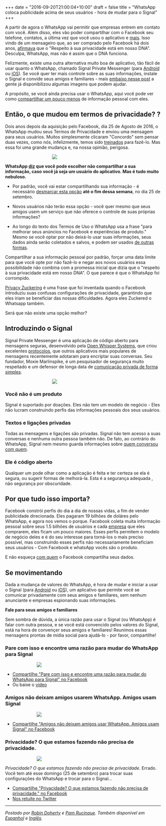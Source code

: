 +++
date = "2016-09-20T21:00:04+10:00"
draft = false
title = "WhatsApp coloca publicidade acima de seus usuários - hora de mudar para o Signal"
+++

A partir de agora o WhatsApp vai permitir que empresas entrem em contato com você. Além disso, eles vão poder compartilhar com o Facebook seu telefone, contatos, a última vez que você usou o aplicativo e [mais](https://www.whatsapp.com/legal/#privacy-policy-information-we-collect). Isso vindo de um mensageiro que, ao ser comprado pelo Facebook há dois anos, [afirmava](https://blog.whatsapp.com/529/Setting-the-record-straight) que o "Respeito à sua privacidade está em nosso DNA". Desculpa, WhatsApp, mas não é assim que o DNA funciona.

Felizmente, existe uma outra alternativa muito boa de aplicativo, tão fácil de usar quanto o WhatsApp, chamado Signal Private Messenger (para [Android](https://play.google.com/store/apps/details?id=org.thoughtcrime.securesms) ou [iOS](https://itunes.apple.com/us/app/signal-private-messenger/id874139669)). Se você quer ter mais controle sobre as suas informações, instale o Signal e convide seus amigos e familiares - mais [embaixo nesse post](#posters) a gente já disponibilizou algumas imagens que podem ajudar. 

A propósito, se você ainda precisa usar o WhatsApp, aqui você pode ver como [compartilhar um pouco menos](https://medium.com/@thegrugq/operational-whatsapp-on-ios-ce9a4231a034#.8hw8ec6ob) de informação pessoal com eles.


## Então, o que mudou em termos de privacidade? ?

Dois anos depois da aquisição pelo Facebook, dia 25 de Agosto de 2016, o WhatsApp mudou seus Termos de Privacidade e enviou uma mensagem para seus usuários. Muitos simplesmente clicaram "Concordo" sem pensar duas vezes, como nós, infelizmente, temos sido [treinados](http://darkpatterns.org/) para fazê-lo. Mas essa foi uma grande mudança e, na nossa opinião, perigosa. 

<img src="/images/whatsapp.png" style="max-width:200px; margin-left:auto; margin-right:auto; display:block;" />

**WhatsApp [diz](https://www.whatsapp.com/faq/en/general/28030011) que você pode escolher não compartilhar a sua informação, caso você já seja um usuário do aplicativo. Mas é tudo muito nebuloso.**

* Por padrão, você vai estar compartilhando sua informação - é necessário [desmarcar esta opção](https://www.whatsapp.com/faq/general/26000016) **até o fim dessa semana**, no dia 25 de setembro. 


* Novos usuários não terão essa opção - você quer mesmo que seus amigos usem um serviço que não oferece o controle de suas próprias informações? 

* Ao longo do texto dos Termos de Uso o WhatsApp usa a frase "para melhorar seus anúncios no Facebook e experiências de produto." Mesmo se você optar por não deixá-lo usar suas informações, seus dados ainda serão coletados e salvos, e podem ser usados [de outras formas](https://www.whatsapp.com/faq/en/general/28030011).

Compartilhar a sua informação pessoal por padrão, forçar uma data limite para que você opte por não fazê-lo e negar aos novos usuários essa possibilidade não combina com a promessa inicial que dizia que o "respeito à sua privacidade está em nosso DNA". O que parece é que o WhatsApp foi corrompido. 

[Privacy Zuckering](http://darkpatterns.org/facebook-com-august-2010/) é uma frase que foi inventada quando o Facebook introduziu suas confusas configurações de privacidade, garantindo que eles iriam se beneficiar das nossas dificuldades. Agora eles Zuckered o Whatsapp também. 

Será que não existe uma opção melhor? 

## Introduzindo o Signal

Signal Private Messenger é uma aplicação de código aberto para mensagens seguras, desenvolvido pela [Open Whisper Systems](https://en.wikipedia.org/wiki/Open_Whisper_Systems), que criou excelentes [protocolos](https://whispersystems.org/blog/advanced-ratcheting/), que outros aplicativos mais populares de mensagens recentemente adotaram para encriptar suas conversas. Seu fundador, Moxie Marlinspike, é um pesquisador de segurança muito respeitado e um defensor de longa data de [comunicação privada de forma simples](https://vimeo.com/124887048).

<img src="/images/signal.png" style="max-width:200px; margin-left:auto; margin-right:auto; display:block;" />

### Você não é um produto

Signal é suportado por doações. Eles não tem um modelo de negócio - Eles não lucram construindo perfis das informações pessoais dos seus usuários.

### Textos e ligações privadas

Todas as mensagens e ligações são privadas. Signal não tem acesso a suas conversas e nenhuma outra pessoa também não. De fato, ao contrário do WhatsApp, Signal nem mesmo guarda informações sobre [quem conversou com quem](https://en.wikipedia.org/wiki/Signal_(software)#Metadata).

### Ele é código aberto

Qualquer um pode olhar como a aplicação é feita e ter certeza se ela é segura, ou sugerir formas de melhorá-la. Esta é a segurança adequada , não segurança por obscuridade.

## Por que tudo isso importa?

Facebook constrói perfis do dia a dia de nossas vidas, a fim de vender publicidade direcionada. Eles pagaram 19 bilhões de doláres pelo WhatsApp, e agora nos vemos o porque. Facebook coleta muita informação pessoal sobre seus 1.5 bilhões de usuários e cada [empresa](https://www.facebook.com/help/111814505650678) que eles comprarem, eles ficam um pouco maiores. Esses perfis permitem o modelo de negócio deles e é do seu interesse para torná-los o mais preciso possível, mas construindo esses perfis não necessariamente beneficiam seus usuários - Com Facebook e whatsApp vocês são o produto.

E não esqueça [com quem](https://en.wikipedia.org/wiki/PRISM_(surveillance_program)) o Facebook compartilha seus dados.

## Se movimentando

Dada a mudança de valores do WhatsApp, é hora de mudar e iniciar a usar o Signal (para [Android](https://play.google.com/store/apps/details?id=org.thoughtcrime.securesms) ou [iOS](https://itunes.apple.com/us/app/signal-private-messenger/id874139669)), um aplicativo que permite você se comunicar privadamente com seus amigos e familiares, sem nenhum anunciante e empresas espionando suas informações. 

<a name="posters"></a>

**Fale para seus amigos e familiares**

Sem sombra de dúvida, a única razão para usar o Signal (ou WhatsApp) é falar com outra pessoa, e se você está convencido pelos valores do Signal, está na hora de convençer seus amigos e familiares! Reunimos essas mensagens prontas de mídia social para ajudá-lo - por favor, compartilhe!

<div class="hr"></div>

### Pare com isso e encontre uma razão para mudar do WhatsApp para Signal
<img src="/images/whatsapp-signal-reasons.gif"  style="max-width:300px; margin-left:auto; margin-right:auto; display:block;"/>

 * [Compartilhe "Pare com isso e encontre uma razão para mudar do WhatsApp para Signal" no Facebook](https://www.facebook.com/hackforprivacy/videos/1595747707397459/)
 * Ou baixe o [vídeo](/videos/whatsapp-signal-reasons.mp4)

<div class="hr"></div>

### Amigos não deixam amigos usarem WhatsApp. Amigos usam Signal
<img src="/images/whatsapp-friends.png"  style="max-width:300px; margin-left:auto; margin-right:auto; display:block;"/>

 * [Compartilhe "Amigos não deixam amigos usar WhatsApp. Amigos usam Signal" no Facebook](https://www.facebook.com/hackforprivacy/photos/a.1595722034066693.1073741828.1507988156173415/1595955214043375/?type=3)

<div class="hr"></div>

### Privacidade? O que estamos fazendo não precisa de privacidade.
<img src="/images/whatsapp-back-to-the-future.jpg"  style="max-width:300px; margin-left:auto; margin-right:auto; display:block;"/>

*Privacidade? O que estamos fazendo não precisa de privacidade.* Errado. Você tem até esse domingo (25 de  setembro) para trocar suas configurações do WhatsApp e trocar para o Signal...

 * [Compartilhe "Privacidade? O que estamos fazendo não precisa de privacidade." no Facebook](https://www.facebook.com/hackforprivacy/photos/a.1595722034066693.1073741828.1507988156173415/1595721904066706/?type=3&permPage=1)
 * [Nos retuite no Twitter](https://twitter.com/hackforprivacy/status/778219464726761472)

-----

*Postado por [Robin Doherty](https://robindoherty.com) e [Pam Rucinque](https://twitter.com/pamrucinque). Também disponível em [Espanhol](/es/whatsapp.html) e [Inglês](/post/whatsapp.html).*

<!-- Twitter Card data -->
<meta name="twitter:card" content="summary">
<meta name="twitter:site" content="@hackforprivacy">
<meta name="twitter:title" content="WhatsApp puts advertisers first, users second -- time to switch to Signal">
<meta name="twitter:description" content="WhatsApp will now allow businesses to contact you, and they’ll share your phone number, your contacts, the last time you used the app, and more, with their parent company -- Facebook.">
<meta name="twitter:creator" content="@hackforprivacy">
<meta name="twitter:image" content="http://hackforprivacy.org/images/whatsapp.png">

<!-- Open Graph data -->
<meta property="og:title" content="WhatsApp puts advertisers first, users second -- time to switch to Signal" />
<meta property="og:type" content="article" />
<meta property="og:url" content="https://hackforprivacy.org/post/whatsapp.html" />
<meta property="og:image" content="http://hackforprivacy.org/images/whatsapp.png" />
<meta property="og:description" content="WhatsApp will now allow businesses to contact you, and they’ll share your phone number, your contacts, the last time you used the app, and more, with their parent company -- Facebook." /> 
<meta property="og:site_name" content="Hack for Privacy" />
